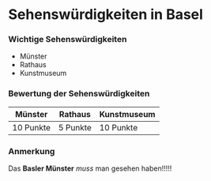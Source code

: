 # Sehenswürdigkeiten in Basel

### Wichtige Sehenswürdigkeiten
- Münster
- Rathaus
- Kunstmuseum

 
### Bewertung der Sehenswürdigkeiten
|Münster  |  Rathaus  | Kunstmuseum|
|---|---|---|
|10 Punkte  | 5 Punkte | 10 Punkte|

### Anmerkung
 Das **Basler Münster** *muss* man gesehen haben!!!!!
